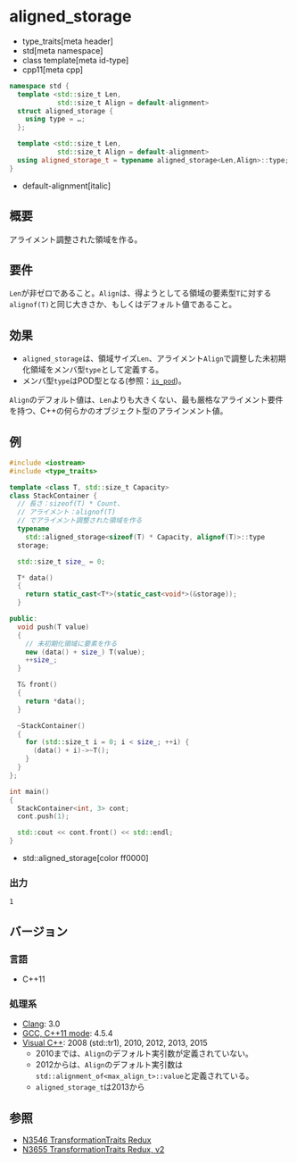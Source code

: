 # aligned_storage
* type_traits[meta header]
* std[meta namespace]
* class template[meta id-type]
* cpp11[meta cpp]

```cpp
namespace std {
  template <std::size_t Len,
            std::size_t Align = default-alignment>
  struct aligned_storage {
    using type = …;
  };

  template <std::size_t Len,
            std::size_t Align = default-alignment>
  using aligned_storage_t = typename aligned_storage<Len,Align>::type; // C++14
}
```
* default-alignment[italic]

## 概要
アライメント調整された領域を作る。


## 要件
`Len`が非ゼロであること。`Align`は、得ようとしてる領域の要素型`T`に対する`alignof(T)`と同じ大きさか、もしくはデフォルト値であること。


## 効果
- `aligned_storage`は、領域サイズ`Len`、アライメント`Align`で調整した未初期化領域をメンバ型`type`として定義する。
- メンバ型`type`はPOD型となる(参照：[`is_pod`](is_pod.md))。

`Align`のデフォルト値は、`Len`よりも大きくない、最も厳格なアライメント要件を持つ、C++の何らかのオブジェクト型のアラインメント値。


## 例
```cpp example
#include <iostream>
#include <type_traits>

template <class T, std::size_t Capacity>
class StackContainer {
  // 長さ：sizeof(T) * Count、
  // アライメント：alignof(T)
  // でアライメント調整された領域を作る
  typename
    std::aligned_storage<sizeof(T) * Capacity, alignof(T)>::type
  storage;

  std::size_t size_ = 0;

  T* data()
  {
    return static_cast<T*>(static_cast<void*>(&storage));
  }

public:
  void push(T value)
  {
    // 未初期化領域に要素を作る
    new (data() + size_) T(value);
    ++size_;
  }

  T& front()
  {
    return *data();
  }

  ~StackContainer()
  {
    for (std::size_t i = 0; i < size_; ++i) {
      (data() + i)->~T();
    }
  }
};

int main()
{
  StackContainer<int, 3> cont;
  cont.push(1);

  std::cout << cont.front() << std::endl;
}
```
* std::aligned_storage[color ff0000]

### 出力
```
1
```

## バージョン
### 言語
- C++11

### 処理系
- [Clang](/implementation.md#clang): 3.0
- [GCC, C++11 mode](/implementation.md#gcc): 4.5.4
- [Visual C++](/implementation.md#visual_cpp): 2008 (std::tr1), 2010, 2012, 2013, 2015
	- 2010までは、`Align`のデフォルト実引数が定義されていない。
	- 2012からは、`Align`のデフォルト実引数は`std::alignment_of<max_align_t>::value`と定義されている。
	- `aligned_storage_t`は2013から


## 参照
- [N3546 TransformationTraits Redux](http://www.open-std.org/jtc1/sc22/wg21/docs/papers/2013/n3546.pdf)
- [N3655 TransformationTraits Redux, v2](http://www.open-std.org/jtc1/sc22/wg21/docs/papers/2013/n3655.pdf)

